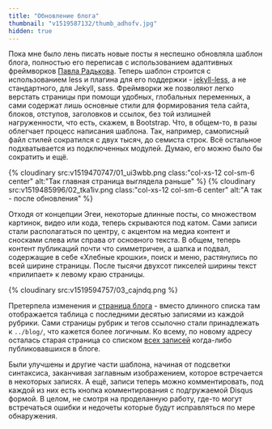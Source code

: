 ```yaml
---
title: "Обновление блога"
thumbnail: "v1519587132/thumb_adhofv.jpg"
hidden: true
---
```


Пока мне было лень писать новые посты я неспешно обновляла шаблон блога, полностью его переписав с использованием адаптивных фреймворков [Павла Радькова][1]. Теперь шаблон строится с использованием less и плагина для его поддержки - [jekyll-less][2], а не стандартного, для Jekyll, sass. Фреймворки же позволяют легко верстать страницы при помощи удобных, глобальных переменных, а сами содержат лишь основные стили для формирования тела сайта, блоков, отступов, заголовков и ссылок, без той излишней нагруженности, что есть, скажем, в Bootstrap. Что, в общем-то, в разы облегчает процесс написания шаблона. Так, например, самописный файл стилей сократился с двух тысяч, до семиста строк. Всё остальное подхватывается из подключенных модулей. Думаю, его можно было бы сократить и ещё.

<!-- more -->

<div main row markdown="1">
{% cloudinary src:v1519470747/01_ui3wbb.png class:"col-xs-12 col-sm-6 center" alt:"Так главная страница выглядела раньше" %}
{% cloudinary src:v1519485996/02_tka1iv.png class:"col-xs-12 col-sm-6 center" alt:"А так - после обновления" %}
</div>

Отходя от концепции Эгеи, некоторые длинные посты, со множеством картинок, видео или кода, теперь скрываются под катом. Сами записи стали располагаться по центру, с акцентом на медиа контент и сносками слева или справа от основного текста. В общем, теперь контент публикаций почти что симметричен, а шапка и подвал, содержащие в себе «Хлебные крошки», поиск и меню, растянулись по всей ширине страницы. После тысячи двухсот пикселей ширины текст «прилипает» к левому краю страницы.

{% cloudinary src:v1519594757/03_cajndq.png %}

Претерпела изменения и [страница блога][3] - вместо длинного списка там отображается таблица с последними десятью записями из каждой рубрики. Сами страницы рубрик и тегов ссылочно стали принадлежать к `../blog/`, что кажется более логичным. Ко всему, по новому адресу осталась старая страница со списком [всех записей][4] когда-либо публиковавшихся в блоге.

Были улучшены и другие части шаблона, начиная от подсветки синтаксиса, заканчивая заглавным изображением, которое встречается в некоторых записях. А ещё, записи теперь можно комментировать, под каждой из них есть кнопка комментирования с подгружаемой Disqus формой. В целом, не смотря на проделанную работу, где-то могут встречаться ошибки и недочеты которые будут исправляться по мере обнаружения.

[1]:	http://paulradzkov.com/
[2]:	https://github.com/zroger/jekyll-less
[3]:	/blog/
[4]:	/blog/all/